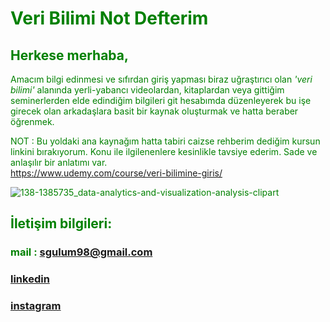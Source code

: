
# <font color='green'> Veri Bilimi Not Defterim

## Herkese merhaba,

Amacım bilgi edinmesi ve sıfırdan giriş
yapması biraz uğraştırıcı olan *'veri bilimi'*
alanında yerli-yabancı videolardan,
kitaplardan veya gittiğim seminerlerden
elde edindiğim bilgileri git hesabımda
düzenleyerek bu işe girecek olan arkadaşlara
basit bir kaynak oluşturmak ve hatta beraber
öğrenmek.

NOT : Bu yoldaki ana kaynağım hatta tabiri caizse 
rehberim dediğim kursun linkini bırakıyorum.
Konu ile ilgilenenlere kesinlikle tavsiye ederim.
Sade ve anlaşılır bir anlatımı var.  
https://www.udemy.com/course/veri-bilimine-giris/


![138-1385735_data-analytics-and-visualization-analysis-clipart](https://user-images.githubusercontent.com/56072259/73851165-15416180-483e-11ea-85fd-a3727948f917.png)

## İletişim bilgileri:
### mail : sgulum98@gmail.com 
### [linkedin](https://www.linkedin.com/in/semih-g%C3%BCl%C3%BCm-a53981151/)
### [instagram](https://www.instagram.com/semihgulum/)
